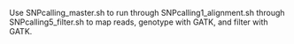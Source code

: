 Use SNPcalling_master.sh to run through SNPcalling1_alignment.sh through SNPcalling5_filter.sh to map reads, genotype with GATK, and filter with GATK.
